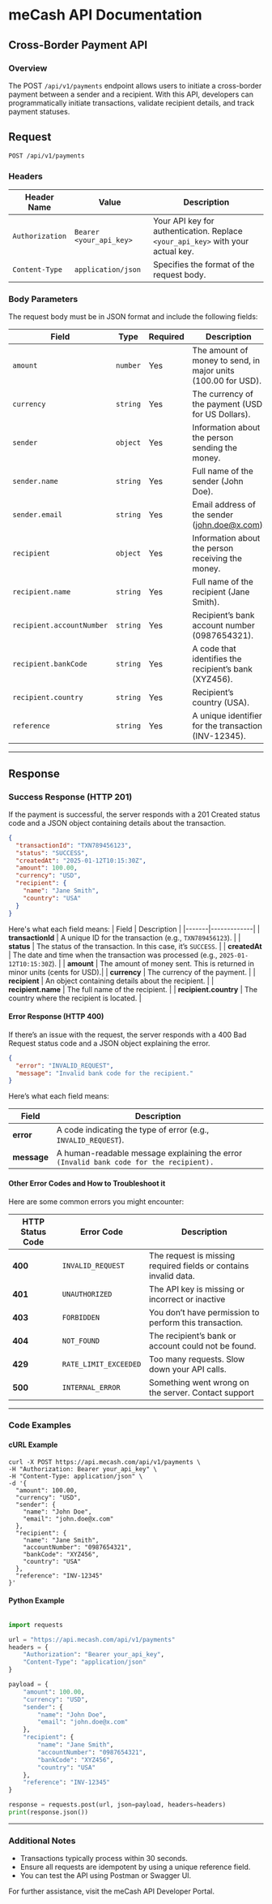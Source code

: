 # meCash API Documentation

## Cross-Border Payment API

### Overview
The POST `/api/v1/payments` endpoint allows users to initiate a cross-border payment between a sender and a recipient. 
With this API, developers can programmatically initiate transactions, validate recipient details, and track payment statuses.

## Request

`POST /api/v1/payments`

### Headers

| Header Name       | Value                        | Description |
|-------------------|----------------------------|-------------|
| `Authorization`   | `Bearer <your_api_key>`     | Your API key for authentication. Replace `<your_api_key>` with your actual key. |
| `Content-Type`    | `application/json`         | Specifies the format of the request body. |

### Body Parameters

The request body must be in JSON format and include the following fields:

| Field                       | Type     | Required | Description |
|-----------------------------|----------|----------|-------------|
| `amount`                    | `number` | Yes      | The amount of money to send, in major units (100.00 for USD). |
| `currency`                  | `string` | Yes      | The currency of the payment (USD for US Dollars). |
| `sender`                    | `object` | Yes      | Information about the person sending the money. |
| `sender.name`               | `string` | Yes      | Full name of the sender (John Doe). |
| `sender.email`              | `string` | Yes      | Email address of the sender (john.doe@x.com). |
| `recipient`                 | `object` | Yes      | Information about the person receiving the money. |
| `recipient.name`            | `string` | Yes      | Full name of the recipient (Jane Smith). |
| `recipient.accountNumber`   | `string` | Yes      | Recipient’s bank account number (0987654321). |
| `recipient.bankCode`        | `string` | Yes      | A code that identifies the recipient’s bank (XYZ456). |
| `recipient.country`         | `string` | Yes      | Recipient’s country (USA). |
| `reference`                 | `string` | Yes      | A unique identifier for the transaction (INV-12345). |

---


## Response

### Success Response (HTTP 201)
If the payment is successful, the server responds with a 201 Created status code and a JSON object containing details about the transaction.

```json
{
  "transactionId": "TXN789456123",
  "status": "SUCCESS",
  "createdAt": "2025-01-12T10:15:30Z",
  "amount": 100.00,
  "currency": "USD",
  "recipient": {
    "name": "Jane Smith",
    "country": "USA"
  }
}
```

Here's what each field means:
| Field | Description |
|-------|-------------|
| **transactionId** | A unique ID for the transaction (e.g., `TXN789456123`). |
| **status** | The status of the transaction. In this case, it’s `SUCCESS`. |
| **createdAt** | The date and time when the transaction was processed (e.g., `2025-01-12T10:15:30Z`). |
| **amount** | The amount of money sent. This is returned in minor units (cents for USD).|
| **currency** | The currency of the payment. |
| **recipient** | An object containing details about the recipient. |
| **recipient.name** | The full name of the recipient. |
| **recipient.country** | The country where the recipient is located. |


#### Error Response (HTTP 400)
If there’s an issue with the request, the server responds with a 400 Bad Request status code and a JSON object explaining the error.

```json
{
  "error": "INVALID_REQUEST",
  "message": "Invalid bank code for the recipient."
}
```


Here’s what each field means:

| Field | Description |
|-------|-------------|
| **error** | A code indicating the type of error (e.g., `INVALID_REQUEST`). |
| **message** | A human-readable message explaining the error `(Invalid bank code for the recipient).` |


#### Other Error Codes and How to Troubleshoot it
Here are some common errors you might encounter:

| HTTP Status Code | Error Code | Description |
|------------------|------------|-------------|
| **400** | `INVALID_REQUEST` | The request is missing required fields or contains invalid data. |
| **401** | `UNAUTHORIZED` | The API key is missing or incorrect or inactive |
| **403** | `FORBIDDEN` | You don’t have permission to perform this transaction. |
| **404** | `NOT_FOUND` | The recipient’s bank or account could not be found. |
| **429** | `RATE_LIMIT_EXCEEDED` |  Too many requests. Slow down your API calls. |
| **500** | `INTERNAL_ERROR` | Something went wrong on the server. Contact support |

--- 


### Code Examples

#### cURL Example
```cURL
curl -X POST https://api.mecash.com/api/v1/payments \
-H "Authorization: Bearer your_api_key" \
-H "Content-Type: application/json" \
-d '{
  "amount": 100.00,
  "currency": "USD",
  "sender": {
    "name": "John Doe",
    "email": "john.doe@x.com"
  },
  "recipient": {
    "name": "Jane Smith",
    "accountNumber": "0987654321",
    "bankCode": "XYZ456",
    "country": "USA"
  },
  "reference": "INV-12345"
}'
```

#### Python Example
```Python

import requests

url = "https://api.mecash.com/api/v1/payments"
headers = {
    "Authorization": "Bearer your_api_key",
    "Content-Type": "application/json"
}

payload = {
    "amount": 100.00,
    "currency": "USD",
    "sender": {
        "name": "John Doe",
        "email": "john.doe@x.com"
    },
    "recipient": {
        "name": "Jane Smith",
        "accountNumber": "0987654321",
        "bankCode": "XYZ456",
        "country": "USA"
    },
    "reference": "INV-12345"
}

response = requests.post(url, json=payload, headers=headers)
print(response.json())
```
----

### Additional Notes
- Transactions typically process within 30 seconds.
- Ensure all requests are idempotent by using a unique reference field.
- You can test the API using Postman or Swagger UI.

For further assistance, visit the meCash API Developer Portal.


